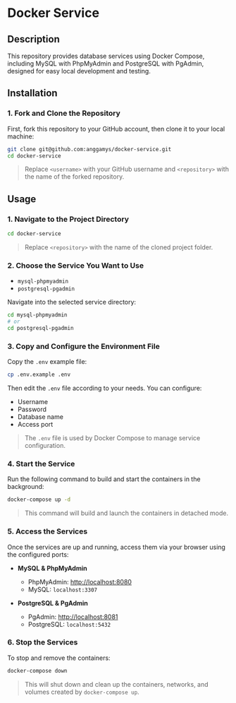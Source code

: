 # Docker Service

## Description

This repository provides database services using Docker Compose, including MySQL with PhpMyAdmin and PostgreSQL with PgAdmin, designed for easy local development and testing.

## Installation

### 1. Fork and Clone the Repository

First, fork this repository to your GitHub account, then clone it to your local machine:

```bash
git clone git@github.com:anggamys/docker-service.git
cd docker-service
```

> Replace `<username>` with your GitHub username and `<repository>` with the name of the forked repository.

## Usage

### 1. Navigate to the Project Directory

```bash
cd docker-service
```

> Replace `<repository>` with the name of the cloned project folder.

### 2. Choose the Service You Want to Use

- `mysql-phpmyadmin`
- `postgresql-pgadmin`

Navigate into the selected service directory:

```bash
cd mysql-phpmyadmin
# or
cd postgresql-pgadmin
```

### 3. Copy and Configure the Environment File

Copy the `.env` example file:

```bash
cp .env.example .env
```

Then edit the `.env` file according to your needs. You can configure:

- Username
- Password
- Database name
- Access port

> The `.env` file is used by Docker Compose to manage service configuration.

### 4. Start the Service

Run the following command to build and start the containers in the background:

```bash
docker-compose up -d
```

> This command will build and launch the containers in detached mode.

### 5. Access the Services

Once the services are up and running, access them via your browser using the configured ports:

- **MySQL & PhpMyAdmin**

  - PhpMyAdmin: [http://localhost:8080](http://localhost:8080)
  - MySQL: `localhost:3307`

- **PostgreSQL & PgAdmin**

  - PgAdmin: [http://localhost:8081](http://localhost:8081)
  - PostgreSQL: `localhost:5432`

### 6. Stop the Services

To stop and remove the containers:

```bash
docker-compose down
```

> This will shut down and clean up the containers, networks, and volumes created by `docker-compose up`.
